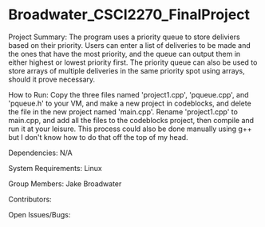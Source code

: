 # Broadwater_CSCI2270_FinalProject

Project Summary:
The program uses a priority queue to store deliviers based on their priority. Users can enter a list of deliveries to be made and the ones that have the most priority, and the queue can output them in either highest or lowest priority first. The priority queue can also be used to store arrays of multiple deliveries in the same priority spot using arrays, should it prove necessary.

How to Run:
Copy the three files named 'project1.cpp', 'pqueue.cpp', and 'pqueue.h' to your VM, and make a new project in codeblocks, and delete the file in the new project named 'main.cpp'. Rename 'project1.cpp' to main.cpp, and add all the files to the codeblocks project, then compile and run it at your leisure. This process could also be done manually using g++ but I don't know how to do that off the top of my head.

Dependencies:
N/A

System Requirements:
Linux

Group Members:
Jake Broadwater

Contributors:

Open Issues/Bugs:
